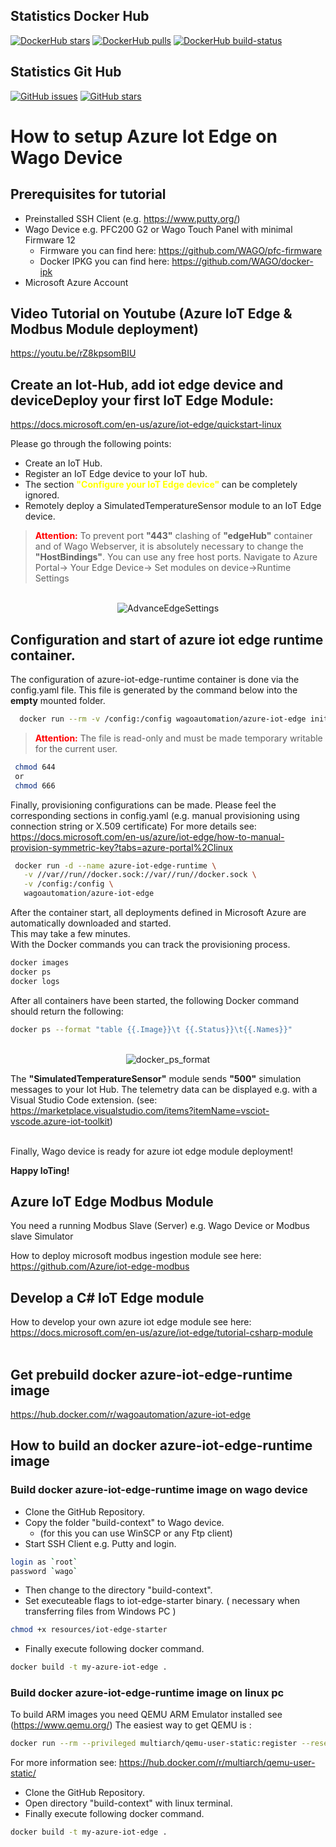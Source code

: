 ## Statistics Docker Hub

[![DockerHub stars](https://img.shields.io/docker/stars/wagoautomation/azure-iot-edge.svg?flat&logo=docker "DockerHub stars")](https://hub.docker.com/r/wagoautomation/azure-iot-edge)
[![DockerHub pulls](https://img.shields.io/docker/pulls/wagoautomation/azure-iot-edge.svg?flat&logo=docker "DockerHub pulls")](https://hub.docker.com/r/wagoautomation/azure-iot-edge)
[![DockerHub build-status](https://img.shields.io/docker/cloud/build/wagoautomation/azure-iot-edge.svg?flat&logo=docker "DockerHub build-status")](https://hub.docker.com/r/wagoautomation/azure-iot-edge/builds)

## Statistics Git Hub
[![GitHub issues](https://img.shields.io/github/issues/WAGO/azure-iot-edge.svg?flat&logo=github "GitHub issues")](https://github.com/WAGO/azure-iot-edge/issues)
[![GitHub stars](https://img.shields.io/github/stars/WAGO/azure-iot-edge.svg?flat&logo=github "GitHub stars")](https://github.com/WAGO/azure-iot-edge/stargazers)

# How to setup Azure Iot Edge on Wago Device

## Prerequisites for tutorial
- Preinstalled SSH Client (e.g. https://www.putty.org/)
- Wago Device e.g. PFC200 G2 or Wago Touch Panel with minimal Firmware 12
  - Firmware you can find here: https://github.com/WAGO/pfc-firmware
  - Docker IPKG you can find here: https://github.com/WAGO/docker-ipk
- Microsoft Azure Account 


## Video Tutorial on Youtube (Azure IoT Edge & Modbus Module deployment)
https://youtu.be/rZ8kpsomBIU 

## Create an Iot-Hub, add iot edge device and deviceDeploy your first IoT Edge Module: 
https://docs.microsoft.com/en-us/azure/iot-edge/quickstart-linux

Please go through the following points:
- Create an IoT Hub.
- Register an IoT Edge device to your IoT hub.
- The section <span style="color:yellow;"> <strong>"Configure your IoT Edge device" </strong></span> can be completely ignored.
- Remotely deploy a SimulatedTemperatureSensor module to an IoT Edge device.


> <span style="color:red;"> <strong>Attention:</strong> </span> To prevent port <strong>"443"</strong> clashing of <strong>"edgeHub"</strong> container and of Wago Webserver, it is absolutely necessary to change the <strong>"HostBindings"</strong>.   You can use any free host ports.
Navigate to Azure Portal-> Your Edge Device-> Set modules on device->Runtime Settings

<br>
<div style="text-align: center">
<img src="https://github.com/WAGO/azure-iot-edge/blob/master/images/advanceEdgeSettings.png?raw=true"
     alt="AdvanceEdgeSettings"/>
</div>


## Configuration and start of azure iot edge runtime container. 

The configuration of azure-iot-edge-runtime container is done via the config.yaml file. 
This file is generated by the command below into the <b>empty</b> mounted folder. 
```bash
  docker run --rm -v /config:/config wagoautomation/azure-iot-edge init
```
> <span style="color:red;"> <strong>Attention:</strong> </span> The file is read-only and must be made temporary writable for the current user.
```bash
 chmod 644 
 or
 chmod 666
```

Finally, provisioning configurations can be made. Please feel the corresponding sections in config.yaml (e.g. manual provisioning using connection string or X.509 certificate)
For more details see: https://docs.microsoft.com/en-us/azure/iot-edge/how-to-manual-provision-symmetric-key?tabs=azure-portal%2Clinux

 ```bash
  docker run -d --name azure-iot-edge-runtime \
    -v //var//run//docker.sock://var//run//docker.sock \
    -v /config:/config \
    wagoautomation/azure-iot-edge
  ```

After the container start, all deployments defined in Microsoft Azure are automatically downloaded and started. 
<br>This may take a few minutes.
<br>With the Docker commands you can track the provisioning process. 
```bash
docker images 
docker ps
docker logs 
```

After all containers have been started, the following Docker command should return the following:
```bash
docker ps --format "table {{.Image}}\t {{.Status}}\t{{.Names}}"
```

<br>
<div style="text-align: center">
<img src="https://github.com/WAGO/azure-iot-edge/blob/master/images/docker_ps_format.png?raw=true"
     alt="docker_ps_format"/>
</div>


The <strong>"SimulatedTemperatureSensor"</strong> module sends <strong>"500"</strong> simulation messages to your Iot Hub. The telemetry data can be displayed e.g. with a Visual Studio Code extension. (see: https://marketplace.visualstudio.com/items?itemName=vsciot-vscode.azure-iot-toolkit)

<br>
Finally, Wago device is ready for azure iot edge module deployment! <br>

<b>Happy IoTing! </b>

## Azure IoT Edge Modbus Module

You need a running Modbus Slave (Server) e.g. Wago Device or Modbus slave Simulator  

How to deploy microsoft modbus ingestion module see here: 
https://github.com/Azure/iot-edge-modbus


## Develop a C# IoT Edge module

How to develop your own azure iot edge module see here: 
https://docs.microsoft.com/en-us/azure/iot-edge/tutorial-csharp-module
<br><br>

## Get prebuild docker azure-iot-edge-runtime image
https://hub.docker.com/r/wagoautomation/azure-iot-edge

## How to build an docker azure-iot-edge-runtime image

### Build docker azure-iot-edge-runtime image on wago device
- Clone the GitHub Repository.
- Copy the folder "build-context" to Wago device. 
  - (for this you can use WinSCP or any Ftp client) 
- Start SSH Client e.g. Putty  and login.
 ```bash
login as `root`
password `wago`
 ```
- Then change to the directory "build-context".
- Set executeable flags to iot-edge-starter binary. ( necessary when transferring files from Windows PC )
```bash
chmod +x resources/iot-edge-starter
```
- Finally execute following docker command. 

```bash
docker build -t my-azure-iot-edge .
```


### Build docker azure-iot-edge-runtime image on linux pc
To build ARM images you need QEMU ARM Emulator installed see (https://www.qemu.org/) 
The easiest way to get QEMU is :
```bash
docker run --rm --privileged multiarch/qemu-user-static:register --reset
```
For more information see: https://hub.docker.com/r/multiarch/qemu-user-static/

- Clone the GitHub Repository.
- Open directory "build-context" with linux terminal.
- Finally execute following docker command. 

```bash
docker build -t my-azure-iot-edge .
```


